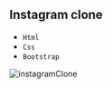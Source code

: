 ## Instagram clone
- `Html`
- `Css`
- `Bootstrap`


![instagramClone](https://user-images.githubusercontent.com/47625725/145290907-617837d5-bd7a-4e21-90f8-bc61ad62677f.jpeg)
